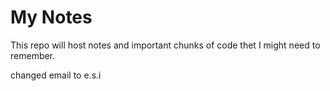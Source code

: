 # My Notes
This repo will host notes and important chunks of code thet I might need to remember.

changed email to e.s.i
